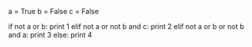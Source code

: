 a = True
b = False
c = False
  
if not a or b: 
    print 1
elif not a or not b and c: 
    print 2
elif not a or b or not b and a: 
    print 3
else: 
    print 4
